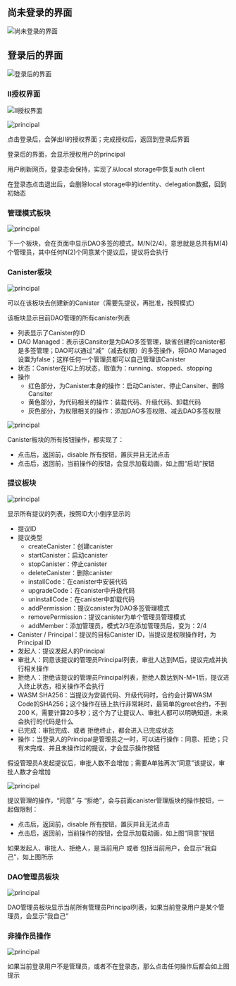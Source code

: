 ## 尚未登录的界面

![尚未登录的界面](images/005.png)

## 登录后的界面

![登录后的界面](images/007.png)

### II授权界面

![II授权界面](images/006.png)

![principal](images/008.png)

点击登录后，会弹出II的授权界面；完成授权后，返回到登录后界面  

登录后的界面，会显示授权用户的principal

用户刷新网页，登录态会保持，实现了从local storage中恢复auth client

在登录态点击退出后，会删除local storage中的identity、delegation数据，回到初始态

### 管理模式板块

![principal](images/009.png)

下一个板块，会在页面中显示DAO多签的模式，M/N(2/4)，意思就是总共有M(4)个管理员，其中任何N(2)个同意某个提议后，提议将会执行

### Canister板块

![principal](images/010.png)

可以在该板块去创建新的Canister（需要先提议，再批准，按照模式）

该板块显示目前DAO管理的所有canister列表

- 列表显示了Canister的ID
- DAO Managed：表示该Cansiter是为DAO多签管理，缺省创建的canister都是多签管理；DAO可以通过“减”（减去权限）的多签操作，将DAO Managed设置为false；这样任何一个管理员都可以自己管理该Canister
- 状态：Canister在IC上的状态，取值为：running、stopped、stopping
- 操作
    - 红色部分，为Canister本身的操作：启动Canister、停止Cansiter、删除Cansiter
    - 黄色部分，为代码相关的操作：装载代码、升级代码、卸载代码
    - 灰色部分，为权限相关的操作：添加DAO多签权限、减去DAO多签权限

![principal](images/013.png)

Canister板块的所有按钮操作，都实现了：
- 点击后，返回前，disable 所有按钮，置灰并且无法点击
- 点击后，返回前，当前操作的按钮，会显示加载动画，如上图“启动”按钮

### 提议板块

![principal](images/011.png)

显示所有提议的列表，按照ID大小倒序显示的
- 提议ID
- 提议类型
    - createCanister：创建canister
    - startCanister：启动canister
    - stopCanister：停止canister
    - deleteCanister：删除canister
    - installCode：在canister中安装代码
    - upgradeCode：在canister中升级代码
    - uninstallCode：在canister中卸载代码
    - addPermission：提议canister为DAO多签管理模式
    - removePermission：提议canister为单个管理员管理模式
    - addMember：添加管理员，模式2/3在添加管理员后，变为：2/4
- Canister / Principal：提议的目标Canister ID，当提议是权限操作时，为Principal ID
- 发起人：提议发起人的Principal
- 审批人：同意该提议的管理员Principal列表，审批人达到M后，提议完成并执行相关操作
- 拒绝人：拒绝该提议的管理员Principal列表，拒绝人数达到N-M+1后，提议进入终止状态，相关操作不会执行
- WASM SHA256：当提议为安装代码、升级代码时，合约会计算WASM Code的SHA256；这个操作在链上执行非常耗时，最简单的greet合约，不到200
K，需要计算20多秒；这个为了让提议人、审批人都可以明确知道，未来会执行的代码是什么
- 已完成：审批完成、或者 拒绝终止，都会进入已完成状态
- 操作：当登录人的Principal是管理员之一时，可以进行操作：同意、拒绝；只有未完成、并且未操作过的提议，才会显示操作按钮

假设管理员A发起提议后，审批人数不会增加；需要A单独再次“同意”该提议，审批人数才会增加

![principal](images/014.png)

提议管理的操作，“同意” 与 “拒绝”，会与前面canister管理版块的操作按钮，一起做限制：
- 点击后，返回前，disable 所有按钮，置灰并且无法点击
- 点击后，返回前，当前操作的按钮，会显示加载动画，如上图“同意”按钮

如果发起人、审批人、拒绝人，是当前用户 或者 包括当前用户，会显示“我自己”，如上图所示

### DAO管理员板块

![principal](images/012.png)

DAO管理员板块显示当前所有管理员Principal列表，如果当前登录用户是某个管理员，会显示“我自己”

### 非操作员操作

![principal](images/015.png)

如果当前登录用户不是管理员，或者不在登录态，那么点击任何操作后都会如上图提示
